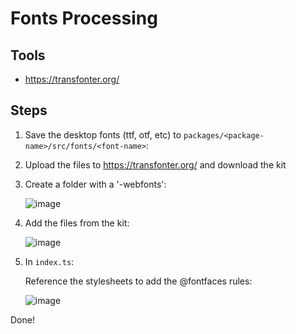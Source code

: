 # Fonts Processing

## Tools

- https://transfonter.org/

## Steps

1. Save the desktop fonts (ttf, otf, etc) to `packages/<package-name>/src/fonts/<font-name>`:

1. Upload the files to https://transfonter.org/ and download the kit

1. Create a folder with a '-webfonts':

   ![image](https://user-images.githubusercontent.com/9644867/103575352-91ee1d00-4e9f-11eb-8ad1-f0047538fa08.png)

1. Add the files from the kit:

   ![image](https://user-images.githubusercontent.com/9644867/103575535-dda0c680-4e9f-11eb-93a0-1ab011ed03f8.png)

1. In `index.ts`:

   Reference the stylesheets to add the @fontfaces rules:

   ![image](https://user-images.githubusercontent.com/9644867/103575680-1476dc80-4ea0-11eb-8e52-58b24daa3388.png)

Done!
